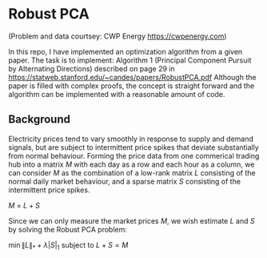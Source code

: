 # Robust PCA
(Problem and data courtsey: CWP Energy https://cwpenergy.com)

In this repo, I have implemented an optimization algorithm from a given paper.
The task is to implement: Algorithm 1 (Principal Component Pursuit by Alternating Directions) described on page 29 in
https://statweb.stanford.edu/~candes/papers/RobustPCA.pdf
Although the paper is filled with complex proofs, the concept is straight forward and the algorithm can be implemented with a reasonable amount of code.

## Background
Electricity prices tend to vary smoothly in response to supply and demand signals, but are subject to intermittent price spikes that deviate substantially from normal behaviour.
Forming the price data from one commerical trading hub into a matrix $M$ with each day as a row and each hour as a column, we can consider $M$ as the combination of a low-rank matrix $L$ consisting of the normal daily market behaviour, and a sparse matrix $S$ consisting of the intermittent price spikes.

$M$ = $L + S$

Since we can only measure the market prices $M$, we wish estimate $L$ and $S$ by solving the Robust PCA problem:

$\min{\|L\|_* + \lambda |S|_1}$
subject to $L + S = M$

